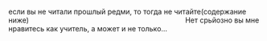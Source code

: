 если вы не читали прошлый редми, то тогда не читайте(содержание ниже)
 
 
 
  
 
 
  
 
 
  
 
 
  
 
 
  
 
 
  
 
 
  
 
 
  
 
 
  
 
 
  
 
 
 
Нет срьйозно вы мне нравитесь как учитель, а может и не только...
